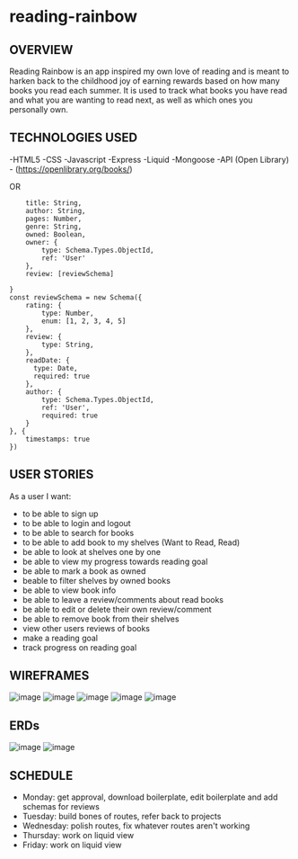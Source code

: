 # reading-rainbow

OVERVIEW
------------------
Reading Rainbow is an app inspired my own love of reading and is meant to harken back to the childhood joy of earning rewards based on how many books you read each summer. It is used to track what books you have read and what you are wanting to read next, as well as which ones you personally own.

TECHNOLOGIES USED
------------------
  -HTML5
  -CSS
  -Javascript
  -Express
  -Liquid
  -Mongoose
  -API (Open Library)
    - (https://openlibrary.org/books/)

OR

```const BookSchema = new Schema({
    title: String,
    author: String,
    pages: Number,
    genre: String,
    owned: Boolean,
    owner: {
        type: Schema.Types.ObjectId,
        ref: 'User'
    },
    review: [reviewSchema]

}
const reviewSchema = new Schema({
    rating: {
        type: Number,
        enum: [1, 2, 3, 4, 5]
    },
    review: {
        type: String,
    },
    readDate: {
      type: Date,
      required: true
    },
    author: {
        type: Schema.Types.ObjectId,
        ref: 'User',
        required: true
    }
}, {
    timestamps: true
})
```


USER STORIES
-----------------
As a user I want:
  - to be able to sign up
  - to be able to login and logout
  - to be able to search for books
  - to be able to add book to my shelves (Want to Read, Read)
  - be able to look at shelves one by one
  - be able to view my progress towards reading goal 
  - be able to mark a book as owned
  -  beable to filter shelves by owned books
  - be able to view book info
  - be able to leave a review/comments about read books
  - be able to edit or delete their own review/comment
  - be able to remove book from their shelves
  - view other users reviews of books
  - make a reading goal
  - track progress on reading goal

WIREFRAMES
----------------
![image](https://user-images.githubusercontent.com/112446901/194789038-327123ff-2609-41f0-b279-50f1743aebd9.png)
![image](https://user-images.githubusercontent.com/112446901/194789052-371f5f7f-92fe-45a6-b705-1589afe3e2bc.png)
![image](https://user-images.githubusercontent.com/112446901/194789070-6d35d9dc-d42d-4485-97ba-d047a1d58fdf.png)
![image](https://user-images.githubusercontent.com/112446901/194789087-4467668e-e84d-4d79-8567-a3c4f41b7296.png)
![image](https://user-images.githubusercontent.com/112446901/194789099-0c1cf93e-2c67-4d65-9cc7-00739596d7d3.png)


ERDs
----------------

![image](https://user-images.githubusercontent.com/112446901/194789546-a5aa63a6-e5c5-4552-ae69-f14204389da5.png)
![image](https://user-images.githubusercontent.com/112446901/194790163-696dc3e4-2c78-4d97-9592-85a43e554c2a.png)

SCHEDULE
------------------
  - Monday: get approval, download boilerplate, edit boilerplate and add schemas for reviews
  - Tuesday: build bones of routes, refer back to projects
  - Wednesday: polish routes, fix whatever routes aren't working
  - Thursday: work on liquid view
  - Friday: work on liquid view


